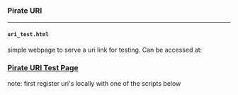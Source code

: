 ### Pirate URI


---

#### `uri_test.html` 
simple webpage to serve a uri link for testing. Can be accessed at:
### [Pirate URI Test Page](https://scott-ftf.github.io/pirate_uri/uri_test.html)

note: first register uri's locally with one of the scripts below 

